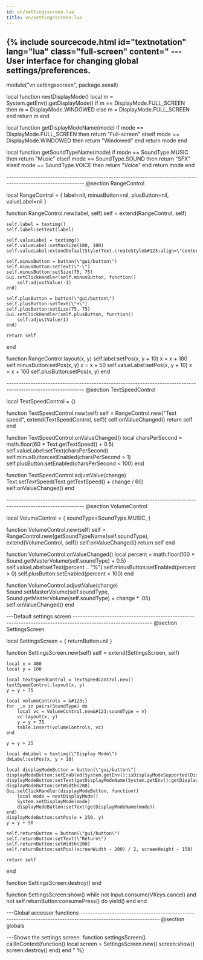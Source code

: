 ```yaml
---
id: vn/settingsscreen.lua
title: vn/settingsscreen.lua
---
```


<!--excerpt-->

{% include sourcecode.html id="textnotation" lang="lua" class="full-screen" content="
---User interface for changing global settings/preferences.
-- 
module(\"vn.settingsscreen\", package.seeall)

local function nextDisplayMode()
    local m = System.getEnv():getDisplayMode()
    if m == DisplayMode.FULL_SCREEN then
        m = DisplayMode.WINDOWED
    else
        m = DisplayMode.FULL_SCREEN
    end
    return m
end

local function getDisplayModeName(mode)
    if mode == DisplayMode.FULL_SCREEN then
        return \"Full-screen\"
    elseif mode == DisplayMode.WINDOWED then
        return \"Windowed\"
    end
    return mode
end

local function getSoundTypeName(mode)
    if mode == SoundType.MUSIC then
        return \"Music\"
    elseif mode == SoundType.SOUND then
        return \"SFX\"
    elseif mode == SoundType.VOICE then
        return \"Voice\"
    end
    return mode
end

-------------------------------------------------------------------------------------------------------------- @section RangeControl


local RangeControl = &#123;
    label=nil,
    minusButton=nil,
    plusButton=nil,
    valueLabel=nil
    }

function RangeControl.new(label, self)
    self = extend(RangeControl, self)

    self.label = textimg()
    self.label:setText(label)

    self.valueLabel = textimg()
    self.valueLabel:setMaxSize(180, 100)
    self.valueLabel:extendDefaultStyle(Text.createStyle&#123;align=\"center\"})

    self.minusButton = button(\"gui/button\")
    self.minusButton:setText(\"-\")
    self.minusButton:setSize(75, 75)
    Gui.setClickHandler(self.minusButton, function()
        self:adjustValue(-1)
    end)

    self.plusButton = button(\"gui/button\")
    self.plusButton:setText(\"+\")
    self.plusButton:setSize(75, 75)
    Gui.setClickHandler(self.plusButton, function()
        self:adjustValue(1)
    end)

    return self
end

function RangeControl:layout(x, y)
    self.label:setPos(x, y + 10)
    x = x + 180
    self.minusButton:setPos(x, y)
    x = x + 50
    self.valueLabel:setPos(x, y + 10)
    x = x + 160
    self.plusButton:setPos(x, y)
end

-------------------------------------------------------------------------------------------------------------- @section TextSpeedControl

local TextSpeedControl = &#123;}

function TextSpeedControl.new(self)
    self = RangeControl.new(\"Text speed\", extend(TextSpeedControl, self))
    self:onValueChanged()
    return self
end

function TextSpeedControl:onValueChanged()
    local charsPerSecond = math.floor(60 * Text.getTextSpeed() + 0.5)
    self.valueLabel:setText(charsPerSecond)
    self.minusButton:setEnabled(charsPerSecond > 1)
    self.plusButton:setEnabled(charsPerSecond < 100)
end

function TextSpeedControl:adjustValue(change)
    Text.setTextSpeed(Text.getTextSpeed() + change / 60)
    self:onValueChanged()
end

-------------------------------------------------------------------------------------------------------------- @section VolumeControl

local VolumeControl = &#123;
    soundType=SoundType.MUSIC,
    }

function VolumeControl.new(self)
    self = RangeControl.new(getSoundTypeName(self.soundType), extend(VolumeControl, self))
    self:onValueChanged()
    return self
end

function VolumeControl:onValueChanged()
    local percent = math.floor(100 * Sound.getMasterVolume(self.soundType) + 0.5)
    self.valueLabel:setText(percent .. \"%\")
    self.minusButton:setEnabled(percent > 0)
    self.plusButton:setEnabled(percent < 100)
end

function VolumeControl:adjustValue(change)
    Sound.setMasterVolume(self.soundType, Sound.getMasterVolume(self.soundType) + change * .05)
    self:onValueChanged()
end

---Default settings screen
-------------------------------------------------------------------------------------------------------------- @section SettingsScreen

local SettingsScreen = &#123;
    returnButton=nil
    }

function SettingsScreen.new(self)
    self = extend(SettingsScreen, self)

    local x = 400
    local y = 100

    local textSpeedControl = TextSpeedControl.new()
    textSpeedControl:layout(x, y)
    y = y + 75

    local volumeControls = &#123;}
    for _,v in pairs(SoundType) do
        local vc = VolumeControl.new&#123;soundType = v}
        vc:layout(x, y)
        y = y + 75
        table.insert(volumeControls, vc)
    end

    y = y + 25

    local dmLabel = textimg(\"Display Mode\")
    dmLabel:setPos(x, y + 10)

    local displayModeButton = button(\"gui/button\")
    displayModeButton:setEnabled(System.getEnv():isDisplayModeSupported(DisplayMode.WINDOWED))
    displayModeButton:setText(getDisplayModeName(System.getEnv():getDisplayMode()))
    displayModeButton:setWidth(200)
    Gui.setClickHandler(displayModeButton, function()
        local mode = nextDisplayMode()
        System.setDisplayMode(mode)
        displayModeButton:setText(getDisplayModeName(mode))
    end)
    displayModeButton:setPos(x + 250, y)
    y = y + 50

    self.returnButton = button(\"gui/button\")
    self.returnButton:setText(\"Return\")
    self.returnButton:setWidth(200)
    self.returnButton:setPos((screenWidth - 200) / 2, screenHeight - 150)

    return self
end

function SettingsScreen:destroy()
end

function SettingsScreen:show()
    while not Input.consume(VKeys.cancel) and not self.returnButton:consumePress() do
        yield()
    end
end

---Global accessor functions
-------------------------------------------------------------------------------------------------------------- @section globals

---Shows the settings screen.
function settingsScreen()
    callInContext(function()
        local screen = SettingsScreen.new()
        screen:show()
        screen:destroy()
    end)
end
" %}
                